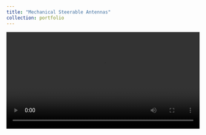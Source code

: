 ```yaml
---
title: "Mechanical Steerable Antennas"
collection: portfolio
---
```

<video controls style="width:100%; max-width:800px;">
  <source src="https://dako2.github.io/files/msa.gif" type="video/gif">
  Your browser does not support the video tag.
</video>
